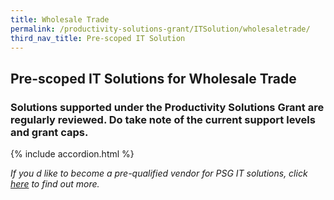 ```yaml
---
title: Wholesale Trade
permalink: /productivity-solutions-grant/ITSolution/wholesaletrade/
third_nav_title: Pre-scoped IT Solution
---
```


## Pre-scoped IT Solutions for Wholesale Trade

### Solutions supported under the Productivity Solutions Grant are regularly reviewed. Do take note of the current support levels and grant caps.

{% include accordion.html %}

_If you d like to become a pre-qualified vendor for PSG IT solutions, click <a target='_blank' href='https://www.imda.gov.sg/icmvendors' >here</a> to find out more._

